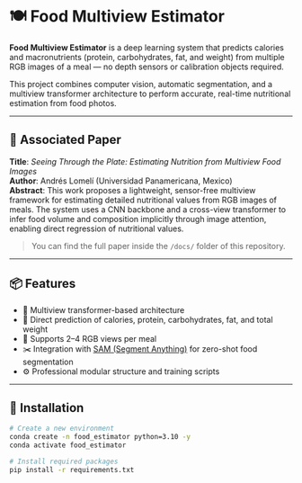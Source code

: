 # 🍽️ Food Multiview Estimator

**Food Multiview Estimator** is a deep learning system that predicts calories and macronutrients (protein, carbohydrates, fat, and weight) from multiple RGB images of a meal — no depth sensors or calibration objects required.

This project combines computer vision, automatic segmentation, and a multiview transformer architecture to perform accurate, real-time nutritional estimation from food photos.

---

## 📄 Associated Paper

**Title**: *Seeing Through the Plate: Estimating Nutrition from Multiview Food Images*  
**Author**: Andrés Lomelí (Universidad Panamericana, Mexico)  
**Abstract**: This work proposes a lightweight, sensor-free multiview framework for estimating detailed nutritional values from RGB images of meals. The system uses a CNN backbone and a cross-view transformer to infer food volume and composition implicitly through image attention, enabling direct regression of nutritional values.

> You can find the full paper inside the `/docs/` folder of this repository.

---

## 📦 Features

- 🧠 Multiview transformer-based architecture  
- 🎯 Direct prediction of calories, protein, carbohydrates, fat, and total weight  
- 📸 Supports 2–4 RGB views per meal  
- ✂️ Integration with [SAM (Segment Anything)](https://segment-anything.com/) for zero-shot food segmentation  
- ⚙️ Professional modular structure and training scripts

---

## 🚀 Installation

```bash
# Create a new environment
conda create -n food_estimator python=3.10 -y
conda activate food_estimator

# Install required packages
pip install -r requirements.txt

